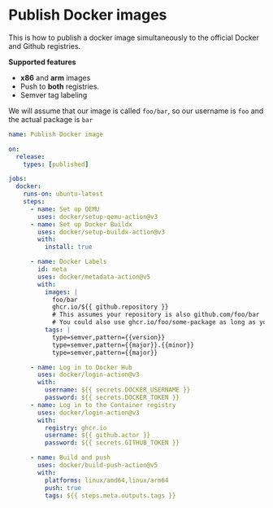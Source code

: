 # Publish Docker images

This is how to publish a docker image simultaneously to the official Docker and Github registries.

**Supported features**

- **x86** and **arm** images
- Push to **both** registries.
- Semver tag labeling

We will assume that our image is called `foo/bar`, so our username is `foo` and the actual package is `bar`

```yaml
name: Publish Docker image

on:
  release:
    types: [published]

jobs:
  docker:
    runs-on: ubuntu-latest
    steps:
      - name: Set up QEMU
        uses: docker/setup-qemu-action@v3
      - name: Set up Docker Buildx
        uses: docker/setup-buildx-action@v3
        with:
          install: true

      - name: Docker Labels
        id: meta
        uses: docker/metadata-action@v5
        with:
          images: |
            foo/bar
            ghcr.io/${{ github.repository }}
            # This assumes your repository is also github.com/foo/bar
            # You could also use ghcr.io/foo/some-package as long as you are the user/org "foo"
          tags: |
            type=semver,pattern={{version}}
            type=semver,pattern={{major}}.{{minor}}
            type=semver,pattern={{major}}

      - name: Log in to Docker Hub
        uses: docker/login-action@v3
        with:
          username: ${{ secrets.DOCKER_USERNAME }}
          password: ${{ secrets.DOCKER_TOKEN }}
      - name: Log in to the Container registry
        uses: docker/login-action@v3
        with:
          registry: ghcr.io
          username: ${{ github.actor }}
          password: ${{ secrets.GITHUB_TOKEN }}

      - name: Build and push
        uses: docker/build-push-action@v5
        with:
          platforms: linux/amd64,linux/arm64
          push: true
          tags: ${{ steps.meta.outputs.tags }}
```
